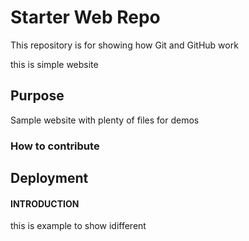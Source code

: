 # Starter Web Repo

This repository is for showing how Git and GitHub work

this is simple website

## Purpose

Sample website with plenty of files for demos

### How to contribute

## Deployment

#### INTRODUCTION

this is example to show idifferent 